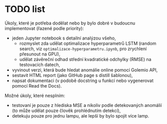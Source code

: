 # TODO list

Úkoly, které je potřeba dodělat nebo by bylo dobré v budoucnu implementovat
(řazené podle priority):

- jeden Jupyter notebook s detailní analýzou všeho,
    - rozmyslet zda udělat optimalizace hyperparametrů LSTM
        (random search, viz `optimalizace-hyperparametru.ipynb`, pro zrychlení přesunout na GPU),
    - udělat závěreční odhad střední kvadratické odchylky (RMSE) na testovacích datech,
- vyvinout verzi, která bude hledat anomálie online pomocí Golemio API,
- sestavit HTML report (jako GitHub page s distill šablonou),
- napsat dokumentaci (v podobě docstring u funkcí nebo vygenerovat pomocí Read the Docs).

Možné úkoly, které nesplním: 

- testovaní je pouze z hlediska MSE a nikoliv podle detekovaných anomálií
    (to může udělat pouze člověk prohlédnutím detekcí),
- detekuju pouze pro jednu lampu, ale lepší by bylo spojit více lamp.